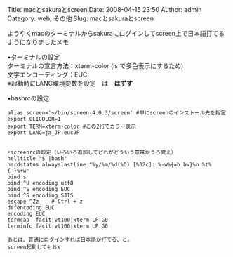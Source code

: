 Title: macとsakuraとscreen
Date: 2008-04-15 23:50
Author: admin
Category: web, その他
Slug: macとsakuraとscreen

ようやくmacのターミナルからsakuraにログインしてscreen上で日本語打てるようになりましたメモ

<!--more-->  
•ターミナルの設定  
ターミナルの宣言方法：xterm-color (ls で多色表示にするため)  
文字エンコーディング：EUC  
※起動時にLANG環境変数を設定　は　**はずす**

•bashrcの設定

    alias screen='~/bin/screen-4.0.3/screen' #単にscreenのインストール先を指定
    export CLICOLOR=1 
    export TERM=xterm-color #この2行でカラー表示
    export LANG=ja_JP.eucJP


    •screenrcの設定（いろいろ追加してどれがどういう意味かうろ覚え）
    helltitle "$ |bash"
    hardstatus alwayslastline "%y/%m/%d(%D) [%02c]: %-w%{=b bw}%n %t%{-}%+w"
    bind s
    bind ^U encoding utf8
    bind ^E encoding EUC
    bind ^S encoding SJIS
    escape ^Zz    # Ctrl + z
    defencoding EUC
    encoding EUC
    termcap  facit|vt100|xterm LP:G0
    terminfo facit|vt100|xterm LP:G0

    あとは、普通にログインすれば日本語が打てる、と。
    screen起動してもおk
